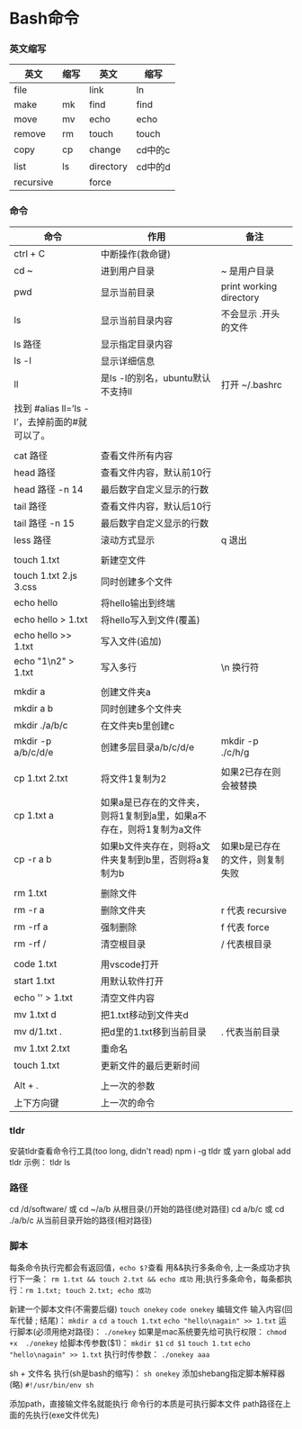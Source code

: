 # Bash命令

### 英文缩写
| 英文 | 缩写 | 英文 | 缩写 |
| --- | --- | --- | --- |
| file |  | link | ln |
| make | mk | find | find |
| move | mv | echo | echo |
| remove | rm | touch | touch |
| copy | cp | change | cd中的c |
| list | ls | directory | cd中的d |
| recursive |  | force |  |

### 命令
| 命令 | 作用 | 备注 |
| --- | --- | --- |
| ctrl + C | 中断操作(救命键) |  |
| cd ~ | 进到用户目录 | ~ 是用户目录 |
| pwd | 显示当前目录 | print working directory |
| ls | 显示当前目录内容 | 不会显示 .开头的文件 |
| ls 路径 | 显示指定目录内容 |  |
| ls -l  | 显示详细信息 |  |
| ll | 是ls -l的别名，ubuntu默认不支持ll | 打开 ~/.bashrc
找到 #alias ll=’ls -l’，去掉前面的#就可以了。 |
|  |  |  |
| cat 路径 | 查看文件所有内容 |  |
| head 路径 | 查看文件内容，默认前10行 |  |
| head 路径 -n 14 | 最后数字自定义显示的行数 |  |
| tail 路径 | 查看文件内容，默认后10行 |  |
| tail 路径 -n 15 | 最后数字自定义显示的行数 |  |
| less 路径 | 滚动方式显示 | q 退出 |
|  |  |  |
| touch 1.txt | 新建空文件 |  |
| touch 1.txt 2.js 3.css | 同时创建多个文件 |  |
| echo hello | 将hello输出到终端 |  |
| echo hello > 1.txt | 将hello写入到文件(覆盖) |  |
| echo hello >> 1.txt | 写入文件(追加) |  |
| echo "1\n2" > 1.txt | 写入多行 | \n 换行符 |
|  |  |  |
| mkdir a | 创建文件夹a |  |
| mkdir a b | 同时创建多个文件夹 |  |
| mkdir ./a/b/c | 在文件夹b里创建c |  |
| mkdir -p a/b/c/d/e | 创建多层目录a/b/c/d/e | mkdir -p ./c/h/g |
|  |  |  |
| cp 1.txt 2.txt | 将文件1复制为2 | 如果2已存在则会被替换 |
| cp 1.txt a | 如果a是已存在的文件夹，则将1复制到a里，如果a不存在，则将1复制为a文件 |  |
| cp -r a b | 如果b文件夹存在，则将a文件夹复制到b里，否则将a复制为b | 如果b是已存在的文件，则复制失败 |
|  |  |  |
| rm 1.txt | 删除文件 |  |
| rm -r a | 删除文件夹 | r 代表 recursive |
| rm -rf a | 强制删除 | f 代表 force |
| rm -rf / | 清空根目录 | / 代表根目录 |
|  |  |  |
| code 1.txt | 用vscode打开 |  |
| start 1.txt | 用默认软件打开 |  |
| echo '' > 1.txt | 清空文件内容 |  |
| mv 1.txt d | 把1.txt移动到文件夹d |  |
| mv d/1.txt . | 把d里的1.txt移到当前目录 | . 代表当前目录 |
| mv 1.txt 2.txt | 重命名 |  |
| touch 1.txt | 更新文件的最后更新时间 |  |
|  |  |  |
| Alt + .  | 上一次的参数 |  |
| 上下方向键 | 上一次的命令 |  |

### tldr
安装tldr查看命令行工具(too long, didn't read)
npm i -g tldr 或 yarn global add tldr
示例： tldr ls
### 路径
cd /d/software/  或 cd ~/a/b   从根目录(/)开始的路径(绝对路径)
cd a/b/c 或 cd ./a/b/c  从当前目录开始的路径(相对路径)


### 脚本
每条命令执行完都会有返回值，`echo $?`查看
用&&执行多条命令, 上一条成功才执行下一条： `rm 1.txt && touch 2.txt && echo 成功`
用;执行多条命令，每条都执行：`rm 1.txt; touch 2.txt; echo 成功`


新建一个脚本文件(不需要后缀)
`touch onekey`
`code onekey` 编辑文件
输入内容(回车代替 ; 结尾)：
`mkdir a`
`cd a`
`touch 1.txt`
`echo "hello\nagain" >> 1.txt`
运行脚本(必须用绝对路径)：
`./onekey`
如果是mac系统要先给可执行权限：
`chmod +x  ./onekey`
给脚本传参数($1)：
`mkdir $1`
`cd $1`
`touch 1.txt`
`echo "hello\nagain" >> 1.txt`
执行时传参数：
`./onekey aaa`


sh + 文件名 执行(sh是bash的缩写)：
`sh onekey`
添加shebang指定脚本解释器(略)
`#!/usr/bin/env sh`


添加path，直接输文件名就能执行
命令行的本质是可执行脚本文件
path路径在上面的先执行(exe文件优先)






